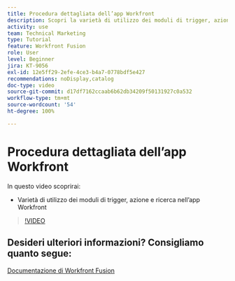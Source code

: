 ```yaml
---
title: Procedura dettagliata dell’app Workfront
description: Scopri la varietà di utilizzo dei moduli di trigger, azione e ricerca nell’app Workfront in  [!DNL Adobe Workfront Fusion].
activity: use
team: Technical Marketing
type: Tutorial
feature: Workfront Fusion
role: User
level: Beginner
jira: KT-9056
exl-id: 12e5ff29-2efe-4ce3-b4a7-0778bdf5e427
recommendations: noDisplay,catalog
doc-type: video
source-git-commit: d17df7162ccaab6b62db34209f50131927c0a532
workflow-type: tm+mt
source-wordcount: '54'
ht-degree: 100%

---
```


# Procedura dettagliata dell’app Workfront

In questo video scoprirai:

* Varietà di utilizzo dei moduli di trigger, azione e ricerca nell’app Workfront

>[!VIDEO](https://video.tv.adobe.com/v/335297/?quality=12&learn=on&enablevpops)


## Desideri ulteriori informazioni? Consigliamo quanto segue:

[Documentazione di Workfront Fusion](https://experienceleague.adobe.com/docs/workfront/using/adobe-workfront-fusion/workfront-fusion-2.html?lang=it)
